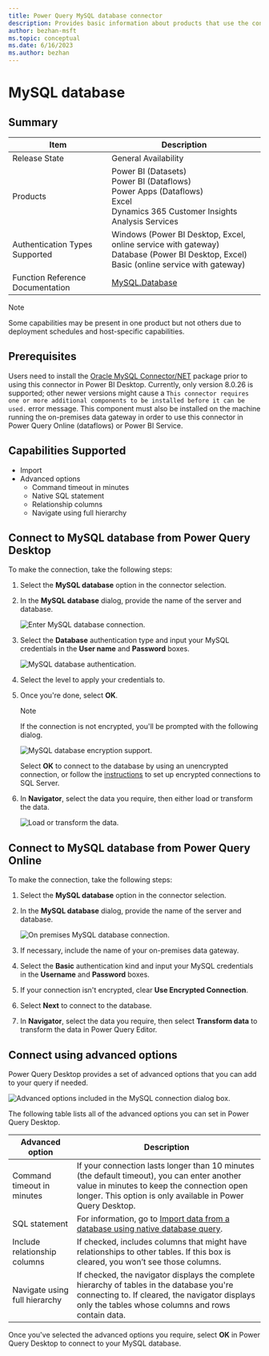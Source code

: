 ```yaml
---
title: Power Query MySQL database connector
description: Provides basic information about products that use the connector, supported authentication types, prerequisites, and connection instructions.
author: bezhan-msft
ms.topic: conceptual
ms.date: 6/16/2023
ms.author: bezhan
---
```


# MySQL database

## Summary

| Item | Description |
| ---- | ----------- |
| Release State | General Availability |
| Products | Power BI (Datasets)<br/>Power BI (Dataflows)<br/>Power Apps (Dataflows)<br/>Excel<br/>Dynamics 365 Customer Insights<br/>Analysis Services |
| Authentication Types Supported | Windows (Power BI Desktop, Excel, online service with gateway)<br/>Database (Power BI Desktop, Excel)<br/>Basic (online service with gateway) |
| Function Reference Documentation | [MySQL.Database](/powerquery-m/mysql-database) |

>[!Note]
> Some capabilities may be present in one product but not others due to deployment schedules and host-specific capabilities.

## Prerequisites

Users need to install the [Oracle MySQL Connector/NET](https://dev.mysql.com/downloads/connector/net/) package prior to using this connector in Power BI Desktop. Currently, only version 8.0.26 is supported; other newer versions might cause a `This connector requires one or more additional components to be installed before it can be used.` error message. This component must also be installed on the machine running the on-premises data gateway in order to use this connector in Power Query Online (dataflows) or Power BI Service.

## Capabilities Supported

* Import
* Advanced options
  * Command timeout in minutes
  * Native SQL statement
  * Relationship columns
  * Navigate using full hierarchy

## Connect to MySQL database from Power Query Desktop

To make the connection, take the following steps:

1. Select the **MySQL database** option in the connector selection.

2. In the **MySQL database** dialog, provide the name of the server and database.

   ![Enter MySQL database connection.](./media/mysql-database/signin.png)

3. Select the **Database** authentication type and input your MySQL credentials in the **User name** and **Password** boxes.

   ![MySQL database authentication.](./media/mysql-database/enter-credentials.png)

4. Select the level to apply your credentials to.

5. Once you're done, select **OK**.

   >[!Note]
   > If the connection is not encrypted, you'll be prompted with the following dialog.

   ![MySQL database encryption support.](./media/mysql-database/encryption-warning.png)

   Select **OK** to connect to the database by using an unencrypted connection, or follow the [instructions](/sql/database-engine/configure-windows/enable-encrypted-connections-to-the-database-engine) to set up encrypted connections to SQL Server.

6. In **Navigator**, select the data you require, then either load or transform the data.

   ![Load or transform the data.](./media/mysql-database/navigator.png)

## Connect to MySQL database from Power Query Online

To make the connection, take the following steps:

1. Select the **MySQL database** option in the connector selection.

2. In the **MySQL database** dialog, provide the name of the server and database.  

   ![On premises MySQL database connection.](./media/mysql-database/service-signin.png)

3. If necessary, include the name of your on-premises data gateway.

4. Select the **Basic** authentication kind and input your MySQL credentials in the **Username** and **Password** boxes.

5. If your connection isn't encrypted, clear **Use Encrypted Connection**.

6. Select **Next** to connect to the database.

7. In **Navigator**, select the data you require, then select **Transform data** to transform the data in Power Query Editor.

## Connect using advanced options

Power Query Desktop provides a set of advanced options that you can add to your query if needed.

![Advanced options included in the MySQL connection dialog box.](./media/mysql-database/advanced-options.png)

The following table lists all of the advanced options you can set in Power Query Desktop.

| Advanced option | Description |
| --------------- | ----------- |
| Command timeout in minutes | If your connection lasts longer than 10 minutes (the default timeout), you can enter another value in minutes to keep the connection open longer. This option is only available in Power Query Desktop. |
| SQL statement | For information, go to [Import data from a database using native database query](../native-database-query.md). |
| Include relationship columns | If checked, includes columns that might have relationships to other tables. If this box is cleared, you won’t see those columns. |
| Navigate using full hierarchy | If checked, the navigator displays the complete hierarchy of tables in the database you're connecting to. If cleared, the navigator displays only the tables whose columns and rows contain data. |

Once you've selected the advanced options you require, select **OK** in Power Query Desktop to connect to your MySQL database.
